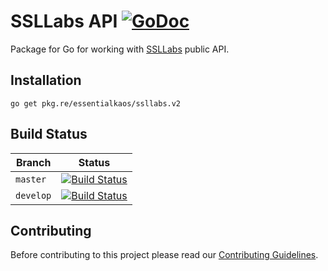 # SSLLabs API [![GoDoc](https://godoc.org/pkg.re/essentialkaos/ssllabs.v1?status.svg)](https://godoc.org/pkg.re/essentialkaos/ssllabs.v1)

Package for Go for working with [SSLLabs](https://www.ssllabs.com) public API.

## Installation

````
go get pkg.re/essentialkaos/ssllabs.v2
````

## Build Status

| Branch | Status |
|------------|--------|
| `master` | [![Build Status](https://travis-ci.org/essentialkaos/ssllabs.svg?branch=master)](https://travis-ci.org/essentialkaos/ssllabs) |
| `develop` | [![Build Status](https://travis-ci.org/essentialkaos/ssllabs.svg?branch=develop)](https://travis-ci.org/essentialkaos/ssllabs) |

## Contributing

Before contributing to this project please read our [Contributing Guidelines](https://github.com/essentialkaos/contributing-guidelines#contributing-guidelines).
